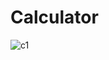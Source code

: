 # Calculator
![c1](https://github.com/subhashkumar-1234/Calculator/assets/129883154/cdfd5255-262f-47a4-bd2b-559184384d90)
